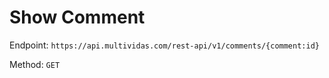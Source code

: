 # Show Comment

Endpoint: `https://api.multividas.com/rest-api/v1/comments/{comment:id}`

Method: `GET`
